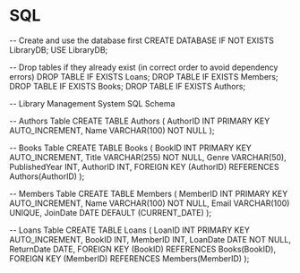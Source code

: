 # SQL
-- Create and use the database first
CREATE DATABASE IF NOT EXISTS LibraryDB;
USE LibraryDB;

-- Drop tables if they already exist (in correct order to avoid dependency errors)
DROP TABLE IF EXISTS Loans;
DROP TABLE IF EXISTS Members;
DROP TABLE IF EXISTS Books;
DROP TABLE IF EXISTS Authors;

-- Library Management System SQL Schema

-- Authors Table
CREATE TABLE Authors (
    AuthorID INT PRIMARY KEY AUTO_INCREMENT,
    Name VARCHAR(100) NOT NULL
);

-- Books Table
CREATE TABLE Books (
    BookID INT PRIMARY KEY AUTO_INCREMENT,
    Title VARCHAR(255) NOT NULL,
    Genre VARCHAR(50),
    PublishedYear INT,
    AuthorID INT,
    FOREIGN KEY (AuthorID) REFERENCES Authors(AuthorID)
);

-- Members Table
CREATE TABLE Members (
    MemberID INT PRIMARY KEY AUTO_INCREMENT,
    Name VARCHAR(100) NOT NULL,
    Email VARCHAR(100) UNIQUE,
    JoinDate DATE DEFAULT (CURRENT_DATE)
);

-- Loans Table
CREATE TABLE Loans (
    LoanID INT PRIMARY KEY AUTO_INCREMENT,
    BookID INT,
    MemberID INT,
    LoanDate DATE NOT NULL,
    ReturnDate DATE,
    FOREIGN KEY (BookID) REFERENCES Books(BookID),
    FOREIGN KEY (MemberID) REFERENCES Members(MemberID)
);


